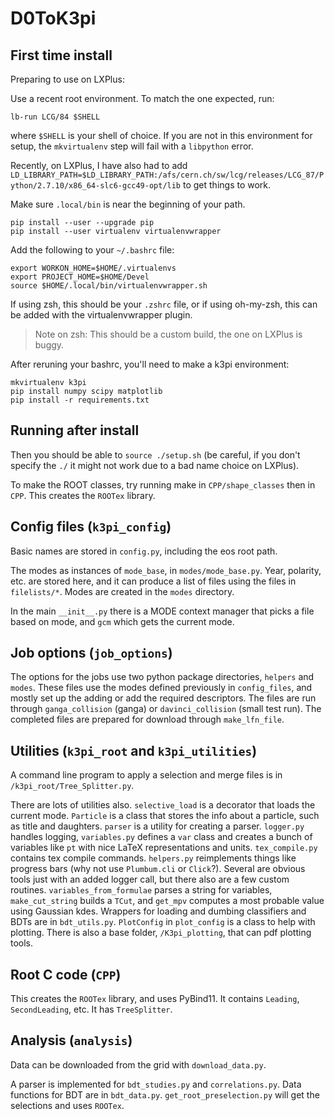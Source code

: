 # D0ToK3pi


## First time install

Preparing to use on LXPlus:

Use a recent root environment. To match the one expected, run:

```
lb-run LCG/84 $SHELL
```

where `$SHELL` is your shell of choice. If you are not in this environment for setup, the `mkvirtualenv` step will fail with a `libpython` error.

Recently, on LXPlus, I have also had to add `LD_LIBRARY_PATH=$LD_LIBRARY_PATH:/afs/cern.ch/sw/lcg/releases/LCG_87/Python/2.7.10/x86_64-slc6-gcc49-opt/lib` to get things to work.

Make sure `.local/bin` is near the beginning of your path.

```
pip install --user --upgrade pip
pip install --user virtualenv virtualenvwrapper
```

Add the following to your `~/.bashrc` file:

```
export WORKON_HOME=$HOME/.virtualenvs
export PROJECT_HOME=$HOME/Devel
source $HOME/.local/bin/virtualenvwrapper.sh
```

If using zsh, this should be your `.zshrc` file, or if using oh-my-zsh, this can be added with the virtualenvwrapper plugin.

> Note on zsh:
> This should be a custom build, the one on LXPlus is buggy.

After reruning your bashrc, you'll need to make a k3pi environment:

```
mkvirtualenv k3pi
pip install numpy scipy matplotlib
pip install -r requirements.txt
```

## Running after install

Then you should be able to `source ./setup.sh` (be careful, if you don't specify the `./` it might not work due to a bad name choice on LXPlus).

To make the ROOT classes, try running make in `CPP/shape_classes` then in `CPP`. This creates the `ROOTex` library.


## Config files (`k3pi_config`)

Basic names are stored in `config.py`, including the eos root path. 

The modes as instances of `mode_base`, in `modes/mode_base.py`. Year, polarity, etc. are stored here, and it can produce a list of files using the files in `filelists/*`. Modes are created in the `modes` directory.

In the main `__init__.py` there is a MODE context manager that picks a file based on mode, and `gcm` which gets the current mode.

## Job options (`job_options`)

The options for the jobs use two python package directories, `helpers` and `modes`. These files use the modes defined previously in `config_files`, and mostly set up the adding or add the required descriptors. The files are run through `ganga_collision` (ganga) or `davinci_collision` (small test run). The completed files are prepared for download through `make_lfn_file`.

## Utilities (`k3pi_root` and `k3pi_utilities`)

A command line program to apply a selection and merge files is in `/k3pi_root/Tree_Splitter.py`.

There are lots of utilities also. `selective_load` is a decorator that loads the current mode.  `Particle` is a class that stores the info about a particle, such as title and daughters. `parser` is a utility for creating a parser. `logger.py` handles logging, `variables.py` defines a `var` class and creates a bunch of variables like `pt` with nice LaTeX representations and units. `tex_compile.py` contains tex compile commands. `helpers.py` reimplements things like progress bars (why not use `Plumbum.cli` or `Click`?). Several are obvious tools just with an added logger call, but there also are a few custom routines. `variables_from_formulae` parses a string for variables, `make_cut_string` builds a `TCut`, and `get_mpv` computes a most probable value using Gaussian kdes. Wrappers for loading and dumbing classifiers and BDTs are in `bdt_utils.py`. `PlotConfig` in `plot_config` is a class to help with plotting. There is also a base folder, `/K3pi_plotting`, that can pdf plotting tools.

## Root C code (`CPP`)

This creates the `ROOTex` library, and uses PyBind11. It contains `Leading`, `SecondLeading`, etc. It has `TreeSplitter`.

## Analysis (`analysis`)

Data can be downloaded from the grid with `download_data.py`.

A parser is implemented for `bdt_studies.py` and `correlations.py`. Data functions for BDT are in `bdt_data.py`. `get_root_preselection.py` will get the selections and uses `ROOTex`.
